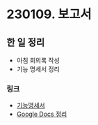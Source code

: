 # 230109. 보고서 
## 한 일 정리
- 아침 회의록 작성  
- 기능 명세서 정리  
### 링크
- [기능명세서](./%EA%B8%B0%EB%8A%A5%EB%AA%85%EC%84%B8%EC%84%9C.html)
- [Google Docs 정리](https://docs.google.com/document/d/1Fk2wY563FVcszmW444U11xcM-oxTfGPl9rOwgiNcdWw/edit)
